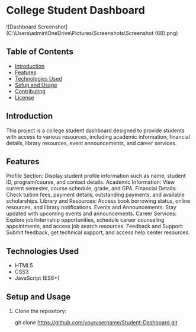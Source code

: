 # College Student Dashboard

![Dashboard Screenshot](C:\Users\admin\OneDrive\Pictures\Screenshots\Screenshot (68).png)

## Table of Contents

- [Introduction](#introduction)
- [Features](#features)
- [Technologies Used](#technologies-used)
- [Setup and Usage](#setup-and-usage)
- [Contributing](#contributing)
- [License](#license)

## Introduction

This project is a college student dashboard designed to provide students with access to various resources, including academic information, financial details, library resources, event announcements, and career services.

## Features

  Profile Section: Display student profile information such as name, student ID, program/course, and contact details.
  Academic Information: View current semester, course schedule, grade, and GPA.
  Financial Details: Check tuition fees, payment details, outstanding payments, and available scholarships.
  Library and Resources: Access book borrowing status, online resources, and library notifications.
  Events and Announcements: Stay updated with upcoming events and announcements.
  Career Services: Explore job/internship opportunities, schedule career counseling appointments, and access job search resources.
  Feedback and Support: Submit feedback, get technical support, and access help center resources.

## Technologies Used

- HTML5
- CSS3
- JavaScript (ES6+)

## Setup and Usage

1. Clone the repository:

   git clone https://github.com/yourusername/Student-Dashboard.git


